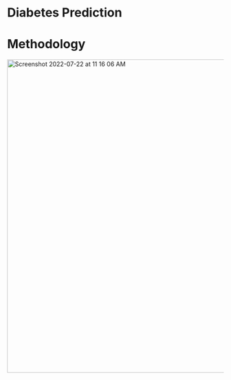 # Diabetes Prediction

# Methodology

<img width="728" alt="Screenshot 2022-07-22 at 11 16 06 AM" src="https://user-images.githubusercontent.com/107470535/180371610-b49c7702-d907-4732-b42e-9dfd24171d98.png">



